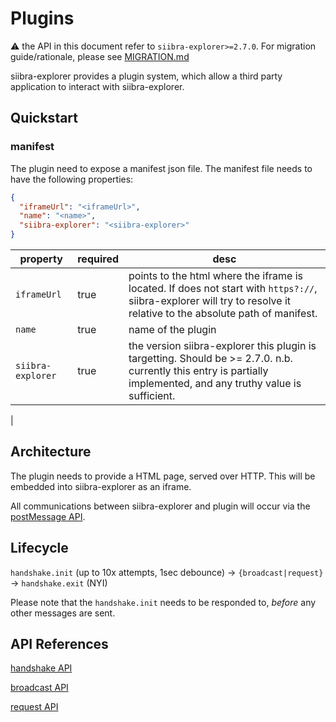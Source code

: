 # Plugins

:warning: the API in this document refer to `siibra-explorer>=2.7.0`. For migration guide/rationale, please see [MIGRATION.md](./MIGRATION.md)

siibra-explorer provides a plugin system, which allow a third party application to interact with siibra-explorer.

## Quickstart

### manifest

The plugin need to expose a manifest json file. The manifest file needs to have the following properties:

```json
{
  "iframeUrl": "<iframeUrl>",
  "name": "<name>",
  "siibra-explorer": "<siibra-explorer>"
}
```

| property | required | desc | 
| --- | --- | --- |
| `iframeUrl` | true | points to the html where the iframe is located. If does not start with `https?://`, siibra-explorer will try to resolve it relative to the absolute path of manifest. |
| `name` | true | name of the plugin | 
| `siibra-explorer` | true | the version siibra-explorer this plugin is targetting. Should be >= 2.7.0. n.b. currently this entry is partially implemented, and any truthy value is sufficient.
 |


<!-- TBD -->

## Architecture

The plugin needs to provide a HTML page, served over HTTP. This will be embedded into siibra-explorer as an iframe.

All communications between siibra-explorer and plugin will occur via the [postMessage API](https://developer.mozilla.org/en-US/docs/Web/API/Window/postMessage).

## Lifecycle

`handshake.init` (up to 10x attempts, 1sec debounce) -> `{broadcast|request}` -> `handshake.exit` (NYI)

Please note that the `handshake.init` needs to be responded to, *before* any other messages are sent.

## API References

[handshake API](./handshake.md)

[broadcast API](./broadcast.md)

[request API](./request.md)
